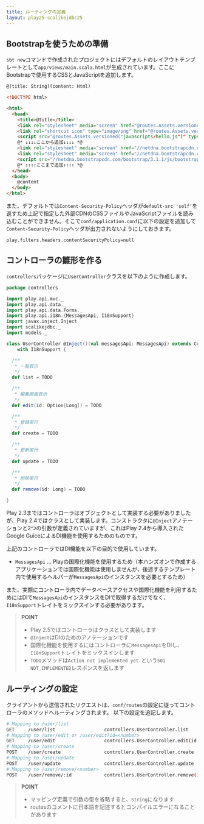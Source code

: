 ```yaml
---
title: ルーティングの定義
layout: play25-scalikejdbc25
---
```


## Bootstrapを使うための準備

`sbt new`コマンドで作成されたプロジェクトにはデフォルトのレイアウトテンプレートとして`app/views/main.scala.html`が生成されています。ここにBootstrapで使用するCSSとJavaScriptを追加します。

```html
@(title: String)(content: Html)

<!DOCTYPE html>

<html>
  <head>
    <title>@title</title>
    <link rel="stylesheet" media="screen" href="@routes.Assets.versioned("stylesheets/main.css")">
    <link rel="shortcut icon" type="image/png" href="@routes.Assets.versioned("images/favicon.png")">
    <script src="@routes.Assets.versioned("javascripts/hello.js")" type="text/javascript"></script>
    @* ↓↓↓↓ここから追加↓↓↓↓ *@
    <link rel="stylesheet" media="screen" href="//netdna.bootstrapcdn.com/bootstrap/3.1.1/css/bootstrap-theme.min.css">
    <link rel="stylesheet" media="screen" href="//netdna.bootstrapcdn.com/bootstrap/3.1.1/css/bootstrap.min.css">
    <script src="//netdna.bootstrapcdn.com/bootstrap/3.1.1/js/bootstrap.min.js" type="text/javascript"></script>
    @* ↑↑↑↑ここまで追加↑↑↑↑ *@
  </head>
  <body>
    @content
  </body>
</html>
```

また、デフォルトでは`Content-Security-Policy`ヘッダが`default-src 'self'`を返すため上記で指定した外部CDNのCSSファイルやJavaScriptファイルを読み込むことができません。そこで`conf/application.conf`に以下の設定を追加して`Content-Security-Policy`ヘッダが出力されないようにしておきます。

```
play.filters.headers.contentSecurityPolicy=null
```

## コントローラの雛形を作る

`controllers`パッケージに`UserController`クラスを以下のように作成します。

```scala
package controllers

import play.api.mvc._
import play.api.data._
import play.api.data.Forms._
import play.api.i18n.{MessagesApi, I18nSupport}
import javax.inject.Inject
import scalikejdbc._
import models._

class UserController @Inject()(val messagesApi: MessagesApi) extends Controller
    with I18nSupport {

  /**
   * 一覧表示
   */
  def list = TODO

  /**
   * 編集画面表示
   */
  def edit(id: Option[Long]) = TODO

  /**
   * 登録実行
   */
  def create = TODO

  /**
   * 更新実行
   */
  def update = TODO

  /**
   * 削除実行
   */
  def remove(id: Long) = TODO

}
```

Play 2.3まではコントローラはオブジェクトとして実装する必要がありましたが、Play 2.4ではクラスとして実装します。コンストラクタに`@Inject`アノテーションと2つの引数が定義されていますが、これはPlay 2.4から導入されたGoogle GuiceによるDI機能を使用するためのものです。

上記のコントローラではDI機能を以下の目的で使用しています。

- `MessagesApi` ... Playの国際化機能を使用するため（本ハンズオンで作成するアプリケーションでは国際化機能は使用しませんが、後述するテンプレート内で使用するヘルパーが`MessagesApi`のインスタンスを必要とするため）

また、実際にコントローラ内でデータベースアクセスや国際化機能を利用するためにはDIで`MessagesApi`のインスタンスをDIで取得するだけでなく、`I18nSupport`トレイトをミックスインする必要があります。

> **POINT**
>
> * Play 2.5ではコントローラはクラスとして実装します
> * `@Inject`はDIのためのアノテーションです
> * 国際化機能を使用するにはコントローラに`MessagesApi`をDIし、`I18nSupport`トレイトをミックスインします
> * `TODO`メソッドは`Action not implemented yet.`という`501 NOT_IMPLEMENTED`レスポンスを返します

## ルーティングの設定

クライアントから送信されたリクエストは、`conf/routes`の設定に従ってコントローラのメソッドへルーティングされます。
以下の設定を追記します。

```bash
# Mapping to /user/list
GET     /user/list                  controllers.UserController.list
# Mapping to /user/edit or /user/edit?id=<number>
GET     /user/edit                  controllers.UserController.edit(id: Option[Long] ?= None)
# Mapping to /user/create
POST    /user/create                controllers.UserController.create
# Mapping to /user/update
POST    /user/update                controllers.UserController.update
# Mapping to /user/remove/<number>
POST    /user/remove/:id            controllers.UserController.remove(id: Long)
```

> **POINT**
>
> * マッピング定義で引数の型を省略すると、`String`になります
> * routesのコメントに日本語を記述するとコンパイルエラーになることがあります
